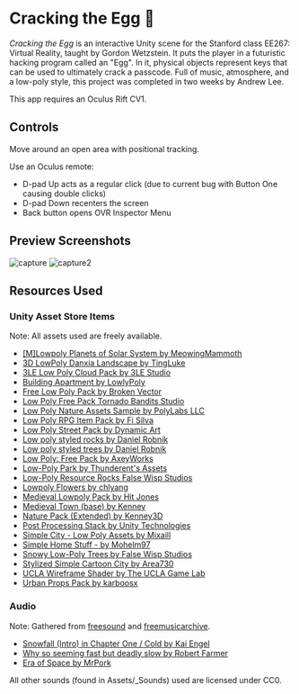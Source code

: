 # Cracking the Egg 🥚
_Cracking the Egg_ is an interactive Unity scene for the Stanford class EE267: Virtual Reality, taught by Gordon Wetzstein. It puts the player in a futuristic hacking program called an "Egg". In it, physical objects represent keys that can be used to ultimately crack a passcode. Full of music, atmosphere, and a low-poly style, this project was completed in two weeks by Andrew Lee.

This app requires an Oculus Rift CV1.

## Controls
Move around an open area with positional tracking.

Use an Oculus remote:

- D-pad Up acts as a regular click (due to current bug with Button One causing double clicks)
- D-pad Down recenters the screen
- Back button opens OVR Inspector Menu

## Preview Screenshots
![capture](https://cloud.githubusercontent.com/assets/10323195/26778871/fa5637ee-4997-11e7-8143-76b108a01e4b.PNG)
![capture2](https://cloud.githubusercontent.com/assets/10323195/26778873/fb9ee560-4997-11e7-89fe-c8a8e81f12de.PNG)

## Resources Used
### Unity Asset Store Items

Note: All assets used are freely available.

- [[M]Lowpoly Planets of Solar System by MeowingMammoth](https://www.assetstore.unity3d.com/en/#!/content/83818)
- [3D LowPoly Danxia Landscape by TingLuke](https://www.assetstore.unity3d.com/en/#!/content/74333)
- [3LE Low Poly Cloud Pack by 3LE Studio](https://www.assetstore.unity3d.com/en/#!/content/65911)
- [Building Apartment by LowlyPoly](https://www.assetstore.unity3d.com/en/#!/content/80004)
- [Free Low Poly Pack by Broken Vector](https://www.assetstore.unity3d.com/en/#!/content/65375)
- [Low Poly Free Pack Tornado Bandits Studio](https://www.assetstore.unity3d.com/en/#!/content/63714)
- [Low Poly Nature Assets Sample by PolyLabs LLC](https://www.assetstore.unity3d.com/en/#!/content/67201)
- [Low Poly RPG Item Pack by Fi Silva](https://www.assetstore.unity3d.com/en/#!/content/76088)
- [Low Poly Street Pack by Dynamic Art](https://www.assetstore.unity3d.com/en/#!/content/67475)
- [Low poly styled rocks by Daniel Robnik](https://www.assetstore.unity3d.com/en/#!/content/43486)
- [Low poly styled trees by Daniel Robnik](https://www.assetstore.unity3d.com/en/#!/content/43103)
- [Low Poly: Free Pack by AxeyWorks](https://www.assetstore.unity3d.com/en/#!/content/58821)
- [Low-Poly Park by Thunderent's Assets](https://www.assetstore.unity3d.com/en/#!/content/61922)
- [Low-Poly Resource Rocks False Wisp Studios](https://www.assetstore.unity3d.com/en/#!/content/76150)
- [Lowpoly Flowers by chlyang](https://www.assetstore.unity3d.com/en/#!/content/47083)
- [Medieval Lowpoly Pack by Hit Jones](https://www.assetstore.unity3d.com/en/#!/content/24857)
- [Medieval Town (base) by Kenney](https://www.assetstore.unity3d.com/en/#!/content/35743)
- [Nature Pack (Extended) by Kenney3D](https://www.assetstore.unity3d.com/en/#!/content/66146)
- [Post Processing Stack by Unity Technologies](https://www.assetstore.unity3d.com/en/#!/content/83912)
- [Simple City - Low Poly Assets by Mixaill](https://www.assetstore.unity3d.com/en/#!/content/61541)
- [Simple Home Stuff - by Mohelm97](https://www.assetstore.unity3d.com/en/#!/content/69129)
- [Snowy Low-Poly Trees by False Wisp Studios](https://www.assetstore.unity3d.com/en/#!/content/76796)
- [Stylized Simple Cartoon City by Area730](https://www.assetstore.unity3d.com/en/#!/content/50095)
- [UCLA Wireframe Shader by The UCLA Game Lab](https://www.assetstore.unity3d.com/en/#!/content/21897)
- [Urban Props Pack by karboosx](https://www.assetstore.unity3d.com/en/#!/content/71368)

### Audio

Note: Gathered from [freesound](http://freesound.org/) and [freemusicarchive](http://freemusicarchive.org/).

- [Snowfall (Intro) in Chapter One / Cold by Kai Engel](http://freemusicarchive.org/music/Kai_Engel/Chapter_One__Cold/)
- [Why so seeming fast but deadly slow by Robert Farmer](http://freemusicarchive.org/music/Robert_Farmer/Solo_Guitar_Instrumentals/04-Why_so_seeming_fast_but_deadly_slow#)
- [Era of Space by MrPork](http://freesound.org/people/MrPork/sounds/271866/)

All other sounds (found in Assets/_Sounds) used are licensed under CC0.
